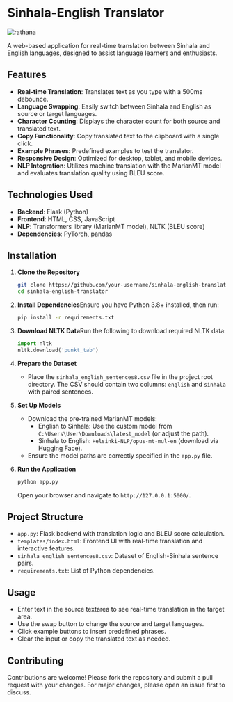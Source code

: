 # Sinhala-English Translator

![rathana](https://github.com/user-attachments/assets/17b72e7a-0abb-4bb5-ace4-fd4ebc33cbc6)

A web-based application for real-time translation between Sinhala and English languages, designed to assist language learners and enthusiasts.

## Features

- **Real-time Translation**: Translates text as you type with a 500ms debounce.
- **Language Swapping**: Easily switch between Sinhala and English as source or target languages.
- **Character Counting**: Displays the character count for both source and translated text.
- **Copy Functionality**: Copy translated text to the clipboard with a single click.
- **Example Phrases**: Predefined examples to test the translator.
- **Responsive Design**: Optimized for desktop, tablet, and mobile devices.
- **NLP Integration**: Utilizes machine translation with the MarianMT model and evaluates translation quality using BLEU score.

## Technologies Used

- **Backend**: Flask (Python)
- **Frontend**: HTML, CSS, JavaScript
- **NLP**: Transformers library (MarianMT model), NLTK (BLEU score)
- **Dependencies**: PyTorch, pandas

## Installation

1. **Clone the Repository**

   ```bash
   git clone https://github.com/your-username/sinhala-english-translator.git
   cd sinhala-english-translator
   ```

2. **Install Dependencies**Ensure you have Python 3.8+ installed, then run:

   ```bash
   pip install -r requirements.txt
   ```

3. **Download NLTK Data**Run the following to download required NLTK data:

   ```python
   import nltk
   nltk.download('punkt_tab')
   ```

4. **Prepare the Dataset**

   - Place the `sinhala_english_sentences8.csv` file in the project root directory. The CSV should contain two columns: `english` and `sinhala` with paired sentences.

5. **Set Up Models**

   - Download the pre-trained MarianMT models:
     - English to Sinhala: Use the custom model from `C:\Users\User\Downloads\latest_model` (or adjust the path).
     - Sinhala to English: `Helsinki-NLP/opus-mt-mul-en` (download via Hugging Face).
   - Ensure the model paths are correctly specified in the `app.py` file.

6. **Run the Application**

   ```bash
   python app.py
   ```

   Open your browser and navigate to `http://127.0.0.1:5000/`.

## Project Structure

- `app.py`: Flask backend with translation logic and BLEU score calculation.
- `templates/index.html`: Frontend UI with real-time translation and interactive features.
- `sinhala_english_sentences8.csv`: Dataset of English-Sinhala sentence pairs.
- `requirements.txt`: List of Python dependencies.

## Usage

- Enter text in the source textarea to see real-time translation in the target area.
- Use the swap button to change the source and target languages.
- Click example buttons to insert predefined phrases.
- Clear the input or copy the translated text as needed.

## Contributing

Contributions are welcome! Please fork the repository and submit a pull request with your changes. For major changes, please open an issue first to discuss.

## 
